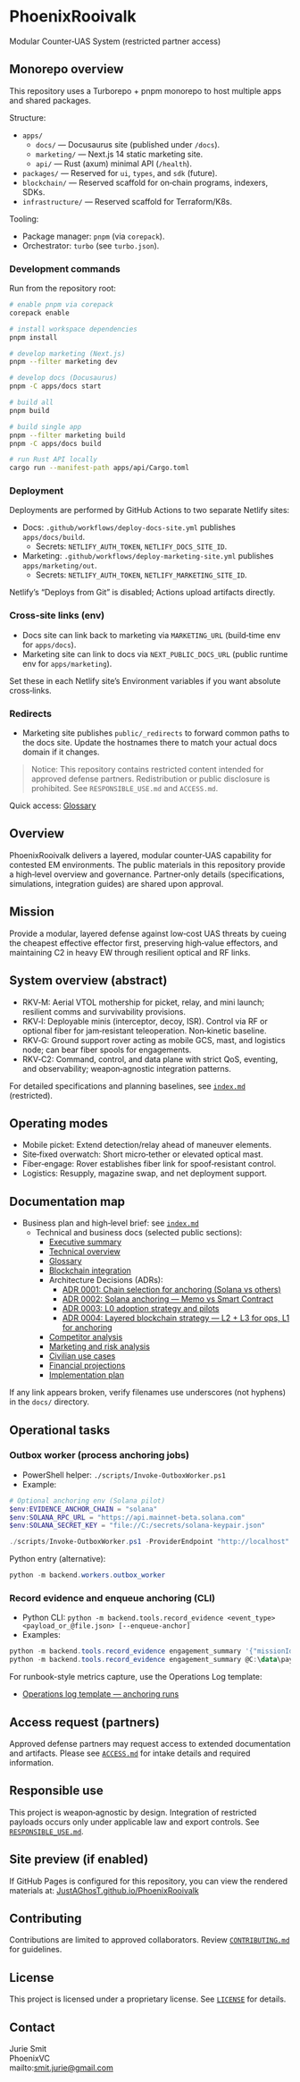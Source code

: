# PhoenixRooivalk

Modular Counter‑UAS System (restricted partner access)

## Monorepo overview

This repository uses a Turborepo + pnpm monorepo to host multiple apps and shared packages.

Structure:

- `apps/`
  - `docs/` — Docusaurus site (published under `/docs`).
  - `marketing/` — Next.js 14 static marketing site.
  - `api/` — Rust (axum) minimal API (`/health`).
- `packages/` — Reserved for `ui`, `types`, and `sdk` (future).
- `blockchain/` — Reserved scaffold for on‑chain programs, indexers, SDKs.
- `infrastructure/` — Reserved scaffold for Terraform/K8s.

Tooling:

- Package manager: `pnpm` (via `corepack`).
- Orchestrator: `turbo` (see `turbo.json`).

### Development commands

Run from the repository root:

```bash
# enable pnpm via corepack
corepack enable

# install workspace dependencies
pnpm install

# develop marketing (Next.js)
pnpm --filter marketing dev

# develop docs (Docusaurus)
pnpm -C apps/docs start

# build all
pnpm build

# build single app
pnpm --filter marketing build
pnpm -C apps/docs build

# run Rust API locally
cargo run --manifest-path apps/api/Cargo.toml
```

### Deployment

Deployments are performed by GitHub Actions to two separate Netlify sites:

- Docs: `.github/workflows/deploy-docs-site.yml` publishes `apps/docs/build`.
  - Secrets: `NETLIFY_AUTH_TOKEN`, `NETLIFY_DOCS_SITE_ID`.
- Marketing: `.github/workflows/deploy-marketing-site.yml` publishes `apps/marketing/out`.
  - Secrets: `NETLIFY_AUTH_TOKEN`, `NETLIFY_MARKETING_SITE_ID`.

Netlify’s “Deploys from Git” is disabled; Actions upload artifacts directly.

### Cross‑site links (env)

- Docs site can link back to marketing via `MARKETING_URL` (build‑time env for `apps/docs`).
- Marketing site can link to docs via `NEXT_PUBLIC_DOCS_URL` (public runtime env for `apps/marketing`).

Set these in each Netlify site’s Environment variables if you want absolute cross‑links.

### Redirects

- Marketing site publishes `public/_redirects` to forward common paths to the docs site.
  Update the hostnames there to match your actual docs domain if it changes.

> Notice: This repository contains restricted content intended for approved
> defense partners. Redistribution or public disclosure is prohibited. See
> `RESPONSIBLE_USE.md` and `ACCESS.md`.

Quick access: [Glossary](./docs/glossary.md)

## Overview

PhoenixRooivalk delivers a layered, modular counter‑UAS capability for
contested EM environments. The public materials in this repository provide a
high‑level overview and governance. Partner‑only details (specifications,
simulations, integration guides) are shared upon approval.

## Mission

Provide a modular, layered defense against low‑cost UAS threats by cueing the
cheapest effective effector first, preserving high‑value effectors, and
maintaining C2 in heavy EW through resilient optical and RF links.

## System overview (abstract)

- RKV‑M: Aerial VTOL mothership for picket, relay, and mini launch; resilient
  comms and survivability provisions.
- RKV‑I: Deployable minis (interceptor, decoy, ISR). Control via RF or optional
  fiber for jam‑resistant teleoperation. Non‑kinetic baseline.
- RKV‑G: Ground support rover acting as mobile GCS, mast, and logistics node;
  can bear fiber spools for engagements.
- RKV‑C2: Command, control, and data plane with strict QoS, eventing, and
  observability; weapon‑agnostic integration patterns.

For detailed specifications and planning baselines, see [`index.md`](./index.md)
(restricted).

## Operating modes

- Mobile picket: Extend detection/relay ahead of maneuver elements.
- Site‑fixed overwatch: Short micro‑tether or elevated optical mast.
- Fiber‑engage: Rover establishes fiber link for spoof‑resistant control.
- Logistics: Resupply, magazine swap, and net deployment support.

## Documentation map

- Business plan and high‑level brief: see [`index.md`](./index.md)
  - Technical and business docs (selected public sections):
    - [Executive summary](./docs/executive_summary.md)
    - [Technical overview](./docs/technical_overview.md)
    - [Glossary](./docs/glossary.md)
    - [Blockchain integration](./docs/blockchain_integration.md)
    - Architecture Decisions (ADRs):
      - [ADR 0001: Chain selection for anchoring (Solana vs others)](./docs/adr/0001-solana-vs-others.md)
      - [ADR 0002: Solana anchoring — Memo vs Smart Contract](./docs/adr/0002-solana-memo-vs-contract.md)
      - [ADR 0003: L0 adoption strategy and pilots](./docs/adr/0003-l0-adoption-strategy.md)
      - [ADR 0004: Layered blockchain strategy — L2 + L3 for ops, L1 for anchoring](./docs/adr/0004-layered-strategy-l1-l2-l3.md)
    - [Competitor analysis](./docs/competitor_analysis.md)
    - [Marketing and risk analysis](./docs/marketing_and_risk_analysis.md)
    - [Civilian use cases](./docs/civilian_use_cases.md)
    - [Financial projections](./docs/financial_projections.md)
    - [Implementation plan](./docs/implementation_plan.md)

If any link appears broken, verify filenames use underscores (not hyphens) in the `docs/` directory.

## Operational tasks

### Outbox worker (process anchoring jobs)

- PowerShell helper: `./scripts/Invoke-OutboxWorker.ps1`
- Example:

```powershell
# Optional anchoring env (Solana pilot)
$env:EVIDENCE_ANCHOR_CHAIN = "solana"
$env:SOLANA_RPC_URL = "https://api.mainnet-beta.solana.com"
$env:SOLANA_SECRET_KEY = "file://C:/secrets/solana-keypair.json"

./scripts/Invoke-OutboxWorker.ps1 -ProviderEndpoint "http://localhost" -IntervalSec 5 -BatchLimit 25 -MaxAttempts 10
```

Python entry (alternative):

```powershell
python -m backend.workers.outbox_worker
```

### Record evidence and enqueue anchoring (CLI)

- Python CLI: `python -m backend.tools.record_evidence <event_type> <payload_or_@file.json> [--enqueue-anchor]`
- Examples:

```powershell
python -m backend.tools.record_evidence engagement_summary '{"missionId":"M-123","result":"success"}' --enqueue-anchor
python -m backend.tools.record_evidence engagement_summary @C:\data\payload.json --enqueue-anchor
```

For runbook-style metrics capture, use the Operations Log template:

- [Operations log template — anchoring runs](./docs/ops/operations_log_template.md)

## Access request (partners)

Approved defense partners may request access to extended documentation and
artifacts. Please see [`ACCESS.md`](./ACCESS.md) for intake details and
required information.

## Responsible use

This project is weapon‑agnostic by design. Integration of restricted payloads
occurs only under applicable law and export controls. See
[`RESPONSIBLE_USE.md`](./RESPONSIBLE_USE.md).

## Site preview (if enabled)

If GitHub Pages is configured for this repository, you can view the rendered
materials at:
[JustAGhosT.github.io/PhoenixRooivalk](https://JustAGhosT.github.io/PhoenixRooivalk/)

## Contributing

Contributions are limited to approved collaborators. Review [`CONTRIBUTING.md`](./CONTRIBUTING.md) for guidelines.

## License

This project is licensed under a proprietary license. See [`LICENSE`](./LICENSE) for details.

## Contact

Jurie Smit  
PhoenixVC  
mailto:smit.jurie@gmail.com
